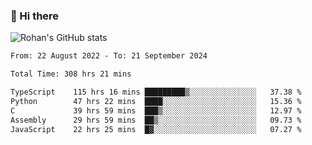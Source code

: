 ### 👋 Hi there 

<!--
**rohznmdev/rohznmdev** is a ✨ _special_ ✨ repository because its `README.md` (this file) appears on your GitHub profile.

Here are some ideas to get you started:

- 🔭 I’m currently working on ...
- 🌱 I’m currently learning Ruby and Ruby on Rails
- 👯 I’m looking to collaborate on ...
- 🤔 I’m looking for help with ...
- 💬 Ask me about ...
- 📫 How to reach me: ...
- 😄 Pronouns: ...
- ⚡ Fun fact: ...
-->
![Rohan's GitHub stats](https://github-readme-stats.vercel.app/api?username=rohznmdev&theme=dark&show_icons=true)

<!--START_SECTION:waka-->

```txt
From: 22 August 2022 - To: 21 September 2024

Total Time: 308 hrs 21 mins

TypeScript    115 hrs 16 mins █████████▒░░░░░░░░░░░░░░░   37.38 %
Python        47 hrs 22 mins  ████░░░░░░░░░░░░░░░░░░░░░   15.36 %
C             39 hrs 59 mins  ███▒░░░░░░░░░░░░░░░░░░░░░   12.97 %
Assembly      29 hrs 59 mins  ██▒░░░░░░░░░░░░░░░░░░░░░░   09.73 %
JavaScript    22 hrs 25 mins  █▓░░░░░░░░░░░░░░░░░░░░░░░   07.27 %
```

<!--END_SECTION:waka-->
